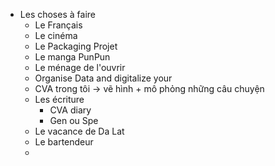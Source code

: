 - Les choses à faire
	- Le Français
	- Le cinéma
	- Le Packaging Projet
	- Le manga PunPun
	- Le ménage de l'ouvrir
	- Organise Data and digitalize your
	- CVA trong tôi -> vẽ hình + mô phỏng những câu chuyện
	- Les écriture
		- CVA diary
		- Gen ou Spe
	- Le vacance de Da Lat
	- Le bartendeur
	-